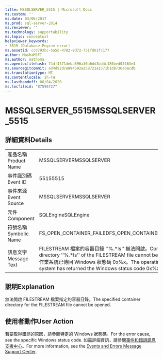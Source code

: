 ```yaml
---
title: MSSQLSERVER_5515 | Microsoft Docs
ms.custom: ''
ms.date: 03/06/2017
ms.prod: sql-server-2014
ms.reviewer: ''
ms.technology: supportability
ms.topic: conceptual
helpviewer_keywords:
- 5515 (Database Engine error)
ms.assetid: ccd793bc-ba5d-4782-8d72-731fd01fc177
author: MashaMSFT
ms.author: mathoma
ms.openlocfilehash: 74df4571deba596a30a6dd3bd4c186bed03163e4
ms.sourcegitcommit: ad4d92dce894592a259721a1571b1d8736abacdb
ms.translationtype: MT
ms.contentlocale: zh-TW
ms.lasthandoff: 08/04/2020
ms.locfileid: "87596727"
---
```

# <a name="mssqlserver_5515"></a><span data-ttu-id="1ea07-102">MSSQLSERVER_5515</span><span class="sxs-lookup"><span data-stu-id="1ea07-102">MSSQLSERVER_5515</span></span>
    
## <a name="details"></a><span data-ttu-id="1ea07-103">詳細資料</span><span class="sxs-lookup"><span data-stu-id="1ea07-103">Details</span></span>  
  
|||  
|-|-|  
|<span data-ttu-id="1ea07-104">產品名稱</span><span class="sxs-lookup"><span data-stu-id="1ea07-104">Product Name</span></span>|<span data-ttu-id="1ea07-105">MSSQLSERVER</span><span class="sxs-lookup"><span data-stu-id="1ea07-105">MSSQLSERVER</span></span>|  
|<span data-ttu-id="1ea07-106">事件識別碼</span><span class="sxs-lookup"><span data-stu-id="1ea07-106">Event ID</span></span>|<span data-ttu-id="1ea07-107">5515</span><span class="sxs-lookup"><span data-stu-id="1ea07-107">5515</span></span>|  
|<span data-ttu-id="1ea07-108">事件來源</span><span class="sxs-lookup"><span data-stu-id="1ea07-108">Event Source</span></span>|<span data-ttu-id="1ea07-109">MSSQLSERVER</span><span class="sxs-lookup"><span data-stu-id="1ea07-109">MSSQLSERVER</span></span>|  
|<span data-ttu-id="1ea07-110">元件</span><span class="sxs-lookup"><span data-stu-id="1ea07-110">Component</span></span>|<span data-ttu-id="1ea07-111">SQLEngine</span><span class="sxs-lookup"><span data-stu-id="1ea07-111">SQLEngine</span></span>|  
|<span data-ttu-id="1ea07-112">符號名稱</span><span class="sxs-lookup"><span data-stu-id="1ea07-112">Symbolic Name</span></span>|<span data-ttu-id="1ea07-113">FS_OPEN_CONTAINER_FAILED</span><span class="sxs-lookup"><span data-stu-id="1ea07-113">FS_OPEN_CONTAINER_FAILED</span></span>|  
|<span data-ttu-id="1ea07-114">訊息文字</span><span class="sxs-lookup"><span data-stu-id="1ea07-114">Message Text</span></span>|<span data-ttu-id="1ea07-115">FILESTREAM 檔案的容器目錄 ''%.\*ls'' 無法開啟。</span><span class="sxs-lookup"><span data-stu-id="1ea07-115">Container directory ''%.\*ls'' of the FILESTREAM file cannot be opened.</span></span> <span data-ttu-id="1ea07-116">作業系統已傳回 Windows 狀態碼 0x%x。</span><span class="sxs-lookup"><span data-stu-id="1ea07-116">The operating system has returned the Windows status code 0x%x.</span></span>|  
  
## <a name="explanation"></a><span data-ttu-id="1ea07-117">說明</span><span class="sxs-lookup"><span data-stu-id="1ea07-117">Explanation</span></span>  
 <span data-ttu-id="1ea07-118">無法開啟 FILESTREAM 檔案指定的容器目錄。</span><span class="sxs-lookup"><span data-stu-id="1ea07-118">The specified container directory for the FILESTREAM file cannot be opened.</span></span>  
  
## <a name="user-action"></a><span data-ttu-id="1ea07-119">使用者動作</span><span class="sxs-lookup"><span data-stu-id="1ea07-119">User Action</span></span>  
 <span data-ttu-id="1ea07-120">若要取得錯誤的原因，請參閱特定的 Windows 狀態碼。</span><span class="sxs-lookup"><span data-stu-id="1ea07-120">For the error cause, see the specific Windows status code.</span></span> <span data-ttu-id="1ea07-121">如需詳細資訊，請參閱[事件和錯誤訊息支援中心](https://support.microsoft.com/search?query=events%20and%20errors)。</span><span class="sxs-lookup"><span data-stu-id="1ea07-121">For more information, see the [Events and Errors Message Support Center](https://support.microsoft.com/search?query=events%20and%20errors).</span></span>  
  
  
